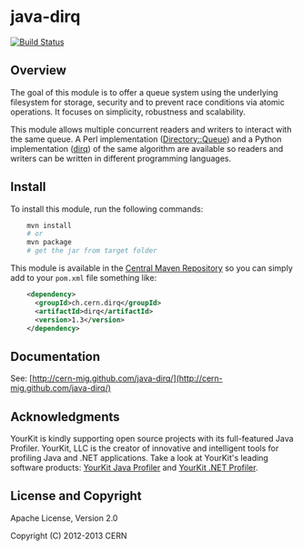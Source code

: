 java-dirq
=========

[![Build Status](https://secure.travis-ci.org/cern-mig/java-dirq.png)](http://travis-ci.org/cern-mig/java-dirq)


Overview
--------

The goal of this module is to offer a queue system using the underlying
filesystem for storage, security and to prevent race conditions via atomic
operations. It focuses on simplicity, robustness and scalability.

This module allows multiple concurrent readers and writers to interact with
the same queue. A Perl implementation
([Directory::Queue](http://search.cpan.org/dist/Directory-Queue/))
and a Python implementation
([dirq](https://github.com/cern-mig/python-dirq))
of the same algorithm are available so readers and writers can be
written in different programming languages.


Install
-------

To install this module, run the following commands:
```bash
    mvn install
    # or
    mvn package
    # get the jar from target folder
```

This module is available in the
[Central Maven Repository](http://search.maven.org/#search%7Cga%7C1%7Ca%3A%22dirq%22)
so you can simply add to your `pom.xml` file something like:
```xml
    <dependency>
      <groupId>ch.cern.dirq</groupId>
      <artifactId>dirq</artifactId>
      <version>1.3</version>
    </dependency>
```

Documentation
-------------

See:
[http://cern-mig.github.com/java-dirq/](http://cern-mig.github.com/java-dirq/)


Acknowledgments
---------------

YourKit is kindly supporting open source projects with its full-featured Java Profiler.
YourKit, LLC is the creator of innovative and intelligent tools for profiling
Java and .NET applications. Take a look at YourKit's leading software products:
[YourKit Java Profiler](http://www.yourkit.com/java/profiler/index.jsp) and
[YourKit .NET Profiler](http://www.yourkit.com/.net/profiler/index.jsp).


License and Copyright
---------------------

Apache License, Version 2.0

Copyright (C) 2012-2013 CERN
